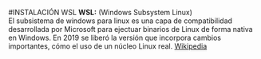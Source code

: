 #INSTALACIÓN WSL
**WSL:** (Windows Subsystem Linux)  
El subsistema de windows para linux es una capa de compatibilidad desarrollada por Microsoft para ejectuar binarios de Linux de forma nativa en Windows.  En 2019 se liberó la versión que incorpora cambios importantes, cómo el uso de un núcleo Linux real. [Wikipedia](https://es.wikipedia.org/wiki/Subsistema_de_Windows_para_Linux)


